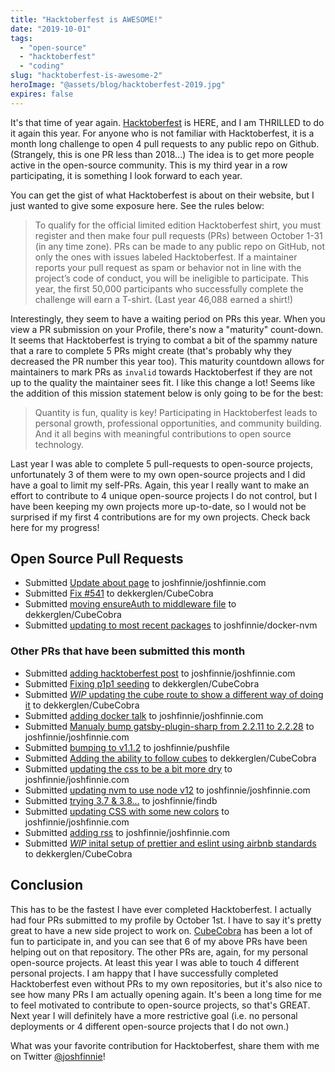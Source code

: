```yaml
---
title: "Hacktoberfest is AWESOME!"
date: "2019-10-01"
tags:
  - "open-source"
  - "hacktoberfest"
  - "coding"
slug: "hacktoberfest-is-awesome-2"
heroImage: "@assets/blog/hacktoberfest-2019.jpg"
expires: false
---
```


It's that time of year again. [Hacktoberfest](https://hacktoberfest.digitalocean.com/) is HERE, and I am THRILLED to do it again this year. For anyone who is not familiar with Hacktoberfest, it is a month long challenge to open 4 pull requests to any public repo on Github. (Strangely, this is one PR less than 2018...) The idea is to get more people active in the open-source community. This is my third year in a row participating, it is something I look forward to each year.

You can get the gist of what Hacktoberfest is about on their website, but I just wanted to give some exposure here. See the rules below:

> To qualify for the official limited edition Hacktoberfest shirt, you must register and then make four pull requests (PRs) between October 1-31 (in any time zone). PRs can be made to any public repo on GitHub, not only the ones with issues labeled Hacktoberfest. If a maintainer reports your pull request as spam or behavior not in line with the project’s code of conduct, you will be ineligible to participate. This year, the first 50,000 participants who successfully complete the challenge will earn a T-shirt. (Last year 46,088 earned a shirt!)

Interestingly, they seem to have a waiting period on PRs this year. When you view a PR submission on your Profile, there's
now a "maturity" count-down. It seems that Hacktoberfest is trying to combat a bit of the spammy nature that a rare to
complete 5 PRs might create (that's probably why they decreased the PR number this year too). This maturity countdown allows
for maintainers to mark PRs as `invalid` towards Hacktoberfest if they are not up to the quality the maintainer sees fit. I
like this change a lot! Seems like the addition of this mission statement below is only going to be for the best:

> Quantity is fun, quality is key! Participating in Hacktoberfest leads to personal growth, professional opportunities, and community building. And it all begins with meaningful contributions to open source technology.

Last year I was able to complete 5 pull-requests to open-source projects, unfortunately 3 of them were to my own open-source projects and I did have a goal to limit my self-PRs. Again, this year I really want to make an effort to contribute to 4 unique open-source projects I do not control, but I have been keeping my own projects more up-to-date, so I would not be surprised if my first 4 contributions are for my own projects. Check back here for my progress!

## Open Source Pull Requests

- Submitted <a href="https://github.com/joshfinnie/joshfinnie.com/pull/298">Update about page</a> to joshfinnie/joshfinnie.com
- Submitted <a href="https://github.com/dekkerglen/CubeCobra/pull/548">Fix #541</a> to dekkerglen/CubeCobra
- Submitted <a href="https://github.com/dekkerglen/CubeCobra/pull/561">moving ensureAuth to middleware file</a> to dekkerglen/CubeCobra
- Submitted <a href="https://github.com/joshfinnie/docker-nvm/pull/1">updating to most recent packages</a> to joshfinnie/docker-nvm

### Other PRs that have been submitted this month

- Submitted <a href="https://github.com/joshfinnie/joshfinnie.com/pull/304">adding hacktoberfest post</a> to joshfinnie/joshfinnie.com
- Submitted <a href="https://github.com/dekkerglen/CubeCobra/pull/576">Fixing p1p1 seeding</a> to dekkerglen/CubeCobra
- Submitted <a href="https://github.com/dekkerglen/CubeCobra/pull/577">_WIP_ updating the cube route to show a different way of doing it</a> to dekkerglen/CubeCobra
- Submitted <a href="https://github.com/joshfinnie/joshfinnie.com/pull/315">adding docker talk</a> to joshfinnie/joshfinnie.com
- Submitted <a href="https://github.com/joshfinnie/joshfinnie.com/pull/316">Manualy bump gatsby-plugin-sharp from 2.2.11 to 2.2.28</a> to joshfinnie/joshfinnie.com
- Submitted <a href="https://github.com/joshfinnie/pushfile/pull/198">bumping to v1.1.2</a> to joshfinnie/pushfile
- Submitted <a href="https://github.com/dekkerglen/CubeCobra/pull/623">Adding the ability to follow cubes</a> to dekkerglen/CubeCobra
- Submitted <a href="https://github.com/joshfinnie/joshfinnie.com/pull/347">updating the css to be a bit more dry</a> to joshfinnie/joshfinnie.com
- Submitted <a href="https://github.com/joshfinnie/joshfinnie.com/pull/349">updating nvm to use node v12</a> to joshfinnie/joshfinnie.com
- Submitted <a href="https://github.com/joshfinnie/findb/pull/21">trying 3.7 & 3.8...</a> to joshfinnie/findb
- Submitted <a href="https://github.com/joshfinnie/joshfinnie.com/pull/367">updating CSS with some new colors</a> to joshfinnie/joshfinnie.com
- Submitted <a href="https://github.com/joshfinnie/joshfinnie.com/pull/368">adding rss</a> to joshfinnie/joshfinnie.com
- Submitted <a href="https://github.com/dekkerglen/CubeCobra/pull/644">_WIP_ inital setup of prettier and eslint using airbnb standards</a> to dekkerglen/CubeCobra

## Conclusion

This has to be the fastest I have ever completed Hacktoberfest. I actually had four PRs submitted to my profile by October 1st. I have to say it's pretty great
to have a new side project to work on. [CubeCobra](https://github.com/dekkerglen/CubeCobra) has been a lot of fun to participate in, and you can see that 6 of my
above PRs have been helping out on that repository. The other PRs are, again, for my personal open-source projects. At least this year I was able to touch 4 different
personal projects. I am happy that I have successfully completed Hacktoberfest even without PRs to my own repositories, but it's also nice to see how many PRs I am
actually opening again. It's been a long time for me to feel motivated to contribute to open-source projects, so that's GREAT. Next year I will definitely have a more
restrictive goal (i.e. no personal deployments or 4 different open-source projects that I do not own.)

What was your favorite contribution for Hacktoberfest, share them with me on Twitter [@joshfinnie](https://twitter.com/joshfinnie)!
